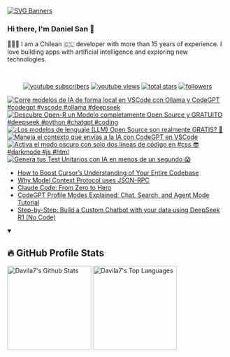 [![SVG Banners](https://svg-banners.vercel.app/api?type=typeWriter&text1=Daniel%20San%20👨🏽‍💻%20|%20Serverless%20|%20Code%20GPT%20❤️&width=800&height=110)](https://github.com/Akshay090/svg-banners)

### Hi there, I'm Daniel San 👋

👨🏽‍💻 I am a Chilean 🇨🇱 developer with more than 15 years of experience. I love building apps with artificial intelligence and exploring new technologies.

<br>
<p align="center">
  <a href="https://www.youtube.com/@daniiielsan?sub_confirmation=1">
    <img alt="youtube subscribers" title="Subscribe to my YouTube channel" src="https://custom-icon-badges.demolab.com/youtube/channel/subscribers/UCNabExUbWCar1WvCGWaPNdQ?color=%23E05D44&label=SUBSCRIBE&logo=video&logoColor=white&style=for-the-badge&labelColor=CE4630"/></a>
  <a href="https://www.youtube.com/@daniiielsan?sub_confirmation=1">
    <img alt="youtube views" title="YouTube views" src="https://custom-icon-badges.demolab.com/youtube/channel/views/UCNabExUbWCar1WvCGWaPNdQ?color=%23E1AD0E&logo=video&logoColor=white&style=for-the-badge&labelColor=C79600"/></a> 
  <a href="https://github.com/davila7?tab=repositories&sort=stargazers">
    <img alt="total stars" title="Total stars on GitHub" src="https://custom-icon-badges.demolab.com/github/stars/davila7?color=55960c&style=for-the-badge&labelColor=488207&logo=star"/></a>
  <a href="https://github.com/davila7?tab=followers">
    <img alt="followers" title="Follow me on Github" src="https://custom-icon-badges.demolab.com/github/followers/davila7?color=236ad3&labelColor=1155ba&style=for-the-badge&logo=person-add&label=Follow&logoColor=white"/></a>
</p>
<!--
<details open> 
    <summary><h3>📺 Latest YouTube Videos</h3></summary> -->

<!-- BEGIN YOUTUBE-CARDS -->
[![Corre modelos de IA de forma local en VSCode con Ollama y CodeGPT #codegpt #vscode #ollama #deepseek](https://ytcards.demolab.com/?id=Bly6Xen49F0&title=Corre+modelos+de+IA+de+forma+local+en+VSCode+con+Ollama+y+CodeGPT+%23codegpt+%23vscode+%23ollama+%23deepseek&lang=en&timestamp=1742228362&background_color=%230d1117&title_color=%23ffffff&stats_color=%23dedede&max_title_lines=1&width=250&border_radius=5 "Corre modelos de IA de forma local en VSCode con Ollama y CodeGPT #codegpt #vscode #ollama #deepseek")](https://www.youtube.com/shorts/Bly6Xen49F0)
[![Descubre Open-R un Modelo completamente Open Source y GRATUITO #deepseek #python #chatgpt #coding](https://ytcards.demolab.com/?id=4wKtOtVrz8M&title=Descubre+Open-R+un+Modelo+completamente+Open+Source+y+GRATUITO+%23deepseek+%23python+%23chatgpt+%23coding&lang=en&timestamp=1742154036&background_color=%230d1117&title_color=%23ffffff&stats_color=%23dedede&max_title_lines=1&width=250&border_radius=5 "Descubre Open-R un Modelo completamente Open Source y GRATUITO #deepseek #python #chatgpt #coding")](https://www.youtube.com/shorts/4wKtOtVrz8M)
[![¿Los modelos de lenguaje (LLM) Open Source son realmente GRATIS? 🤔](https://ytcards.demolab.com/?id=fCgcTQyQol0&title=%C2%BFLos+modelos+de+lenguaje+%28LLM%29+Open+Source+son+realmente+GRATIS%3F+%F0%9F%A4%94&lang=en&timestamp=1741804065&background_color=%230d1117&title_color=%23ffffff&stats_color=%23dedede&max_title_lines=1&width=250&border_radius=5 "¿Los modelos de lenguaje (LLM) Open Source son realmente GRATIS? 🤔")](https://www.youtube.com/watch?v=fCgcTQyQol0)
[![Maneja el contexto que envías a la IA con CodeGPT en VSCode](https://ytcards.demolab.com/?id=M6SB-JUd8PQ&title=Maneja+el+contexto+que+env%C3%ADas+a+la+IA+con+CodeGPT+en+VSCode&lang=en&timestamp=1740776039&background_color=%230d1117&title_color=%23ffffff&stats_color=%23dedede&max_title_lines=1&width=250&border_radius=5 "Maneja el contexto que envías a la IA con CodeGPT en VSCode")](https://www.youtube.com/watch?v=M6SB-JUd8PQ)
[![Activa el modo oscuro con solo dos líneas de código en #css 😎 #darkmode #js #html](https://ytcards.demolab.com/?id=Io-Via1C5kU&title=Activa+el+modo+oscuro+con+solo+dos+l%C3%ADneas+de+c%C3%B3digo+en+%23css+%F0%9F%98%8E+%23darkmode+%23js+%23html&lang=en&timestamp=1736207622&background_color=%230d1117&title_color=%23ffffff&stats_color=%23dedede&max_title_lines=1&width=250&border_radius=5 "Activa el modo oscuro con solo dos líneas de código en #css 😎 #darkmode #js #html")](https://www.youtube.com/shorts/Io-Via1C5kU)
[![Genera tus Test Unitarios con IA en menos de un segundo 😱](https://ytcards.demolab.com/?id=MiExxO0kHA8&title=Genera+tus+Test+Unitarios+con+IA+en+menos+de+un+segundo+%F0%9F%98%B1&lang=en&timestamp=1735822833&background_color=%230d1117&title_color=%23ffffff&stats_color=%23dedede&max_title_lines=1&width=250&border_radius=5 "Genera tus Test Unitarios con IA en menos de un segundo 😱")](https://www.youtube.com/watch?v=MiExxO0kHA8)
<!-- END YOUTUBE-CARDS -->
<!--
</details>
 -->
 <!--
<details open> 
    <summary><h2>📝 Blog post</h2></summary>
-->
<!-- BLOG-POST-LIST:START -->
- [How to Boost Cursor’s Understanding of Your Entire Codebase](https://medium.com/@dan.avila7/how-to-boost-cursors-understanding-of-your-entire-codebase-ed981e89d64c?source=rss-3a9533f001c5------2)
- [Why Model Context Protocol uses JSON-RPC](https://medium.com/@dan.avila7/why-model-context-protocol-uses-json-rpc-64d466112338?source=rss-3a9533f001c5------2)
- [Claude Code: From Zero to Hero](https://medium.com/@dan.avila7/claude-code-from-zero-to-hero-bebe2436ac32?source=rss-3a9533f001c5------2)
- [CodeGPT Profile Modes Explained: Chat, Search, and Agent Mode Tutorial](https://medium.com/@dan.avila7/codegpt-profile-modes-explained-chat-search-and-agent-mode-tutorial-8fdfcd7951ac?source=rss-3a9533f001c5------2)
- [Step-by-Step: Build a Custom Chatbot with your data using DeepSeek R1 &lpar;No Code&rpar;](https://medium.com/@dan.avila7/step-by-step-build-a-custom-chatbot-with-your-data-using-deepseek-r1-no-code-d9348551c52c?source=rss-3a9533f001c5------2)
<!-- BLOG-POST-LIST:END -->
<!--
</details>
-->

<details open> 
  <summary><h2>🔥 GitHub Profile Stats</h2></summary>
<!-- https://github.com/anuraghazra/github-readme-stats -->

  <a href="https://github.com/anuraghazra/github-readme-stats"><img alt="Davila7's Github Stats" src="https://denvercoder1-github-readme-stats.vercel.app/api/?username=davila7&show_icons=true&include_all_commits=true&count_private=true&theme=react&hide_border=true&bg_color=1F222E&title_color=F85D7F&icon_color=F8D866" height="192px"/></a>
  <a href="https://github.com/anuraghazra/github-readme-stats"><img alt="Davila7's Top Languages" src="https://github-readme-stats.vercel.app/api/top-langs/?username=davila7&langs_count=8&layout=compact&theme=react&hide_border=true&bg_color=1F222E&title_color=F85D7F&icon_color=F8D866&hide=Jupyter%20Notebook" height="192px"/></a>
  
</details>
